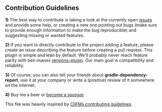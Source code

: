 ## Contribution Guidelines

**1)**  The best way to contribute is taking a look at the currently open [issues](https://github.com/beatbrot/gradle-dependency-report/issues) and provide some help, or creating a new one pointing out bugs (make sure to provide enough information to make the bug reproducible) and suggesting missing or wanted features. 

**2)**  If you want to directly contribute to the project adding a feature, please create an issue describing the feature before creating a pull request. This plugin is simple and lean by default. We'll probably never reach feature parity with ben-manes [versions-plugin](https://github.com/ben-manes/gradle-versions-plugin). Our main goal is compatibility and reliability.

**3)**  Of course, you can also tell your friends about **gradle-dependency-report**, use it at your company or write a (positive) review of it somewhere on the internet.

**4)**  Buy me a beer or [become a sponsor](https://github.com/sponsors/beatbrot).

This file was heavily inspired by [CliFMs contributing guidelines](https://github.com/leo-arch/clifm/blob/master/CONTRIBUTING.md).
